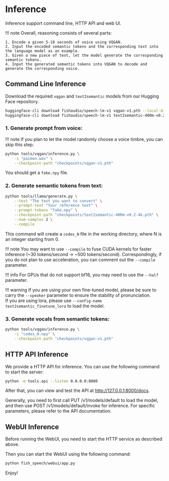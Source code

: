 # Inference

Inference support command line, HTTP API and web UI.

!!! note
    Overall, reasoning consists of several parts:

    1. Encode a given 5-10 seconds of voice using VQGAN.
    2. Input the encoded semantic tokens and the corresponding text into the language model as an example.
    3. Given a new piece of text, let the model generate the corresponding semantic tokens.
    4. Input the generated semantic tokens into VQGAN to decode and generate the corresponding voice.

## Command Line Inference

Download the required `vqgan` and `text2semantic` models from our Hugging Face repository.
    
```bash
huggingface-cli download fishaudio/speech-lm-v1 vqgan-v1.pth --local-dir checkpoints
huggingface-cli download fishaudio/speech-lm-v1 text2semantic-400m-v0.2-4k.pth --local-dir checkpoints
```

### 1. Generate prompt from voice:

!!! note
    If you plan to let the model randomly choose a voice timbre, you can skip this step.

```bash
python tools/vqgan/inference.py \
    -i "paimon.wav" \
    --checkpoint-path "checkpoints/vqgan-v1.pth"
```
You should get a `fake.npy` file.

### 2. Generate semantic tokens from text:
```bash
python tools/llama/generate.py \
    --text "The text you want to convert" \
    --prompt-text "Your reference text" \
    --prompt-tokens "fake.npy" \
    --checkpoint-path "checkpoints/text2semantic-400m-v0.2-4k.pth" \
    --num-samples 2 \
    --compile
```

This command will create a `codes_N` file in the working directory, where N is an integer starting from 0.

!!! note
    You may want to use `--compile` to fuse CUDA kernels for faster inference (~30 tokens/second -> ~500 tokens/second).
    Correspondingly, if you do not plan to use acceleration, you can comment out the `--compile` parameter.

!!! info
    For GPUs that do not support bf16, you may need to use the `--half` parameter.

!!! warning
    If you are using your own fine-tuned model, please be sure to carry the `--speaker` parameter to ensure the stability of pronunciation.  
    If you are using lora, please use `--config-name text2semantic_finetune_lora` to load the model.

### 3. Generate vocals from semantic tokens:
```bash
python tools/vqgan/inference.py \
    -i "codes_0.npy" \
    --checkpoint-path "checkpoints/vqgan-v1.pth"
```

## HTTP API Inference

We provide a HTTP API for inference. You can use the following command to start the server:

```bash
python -m tools.api --listen 0.0.0.0:8000
```

After that, you can view and test the API at http://127.0.0.1:8000/docs.  

Generally, you need to first call PUT /v1/models/default to load the model, and then use POST /v1/models/default/invoke for inference. For specific parameters, please refer to the API documentation.

## WebUI Inference

Before running the WebUI, you need to start the HTTP service as described above.

Then you can start the WebUI using the following command:

```bash
python fish_speech/webui/app.py
```

Enjoy!

